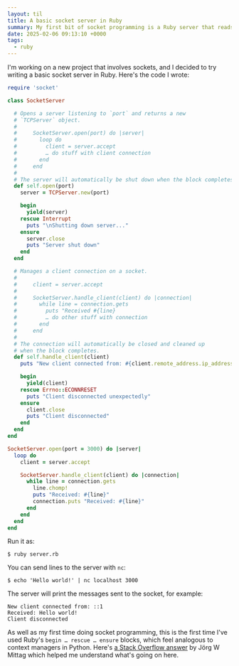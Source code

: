 ```yaml
---
layout: til
title: A basic socket server in Ruby
summary: My first bit of socket programming is a Ruby server that reads lines from the socket, and prints them. Not useful on its own, but a stepping stone to more exciting things!
date: 2025-02-06 09:13:10 +0000
tags:
  - ruby
---
```

I'm working on a new project that involves sockets, and I decided to try writing a basic socket server in Ruby.
Here's the code I wrote:

```ruby
require 'socket'

class SocketServer

  # Opens a server listening to `port` and returns a new
  # `TCPServer` object.
  #
  #     SocketServer.open(port) do |server|
  #       loop do
  #         client = server.accept
  #         … do stuff with client connection
  #       end
  #     end
  #
  # The server will automatically be shut down when the block completes.
  def self.open(port)
    server = TCPServer.new(port)

    begin
      yield(server)
    rescue Interrupt
      puts "\nShutting down server..."
    ensure
      server.close
      puts "Server shut down"
    end
  end

  # Manages a client connection on a socket.
  #
  #     client = server.accept
  #
  #     SocketServer.handle_client(client) do |connection|
  #       while line = connection.gets
  #         puts "Received #{line}
  #         … do other stuff with connection
  #       end
  #     end
  #
  # The connection will automatically be closed and cleaned up
  # when the block completes.
  def self.handle_client(client)
    puts "New client connected from: #{client.remote_address.ip_address}"

    begin
      yield(client)
    rescue Errno::ECONNRESET
      puts "Client disconnected unexpectedly"
    ensure
      client.close
      puts "Client disconnected"
    end
  end
end

SocketServer.open(port = 3000) do |server|
  loop do
    client = server.accept

    SocketServer.handle_client(client) do |connection|
      while line = connection.gets
        line.chomp!
        puts "Received: #{line}"
        connection.puts "Received: #{line}"
      end
    end
  end
end
```

Run it as:

```console
$ ruby server.rb
```

You can send lines to the server with `nc`:

```console
$ echo 'Hello world!' | nc localhost 3000
```

The server will print the messages sent to the socket, for example:

```
New client connected from: ::1
Received: Hello world!
Client disconnected
```

As well as my first time doing socket programming, this is the first time I've used Ruby's `begin … rescue … ensure` blocks, which feel analogous to context managers in Python.
Here's [a Stack Overflow answer](https://stackoverflow.com/a/3875832/1558022) by Jörg W Mittag which helped me understand what's going on here.
